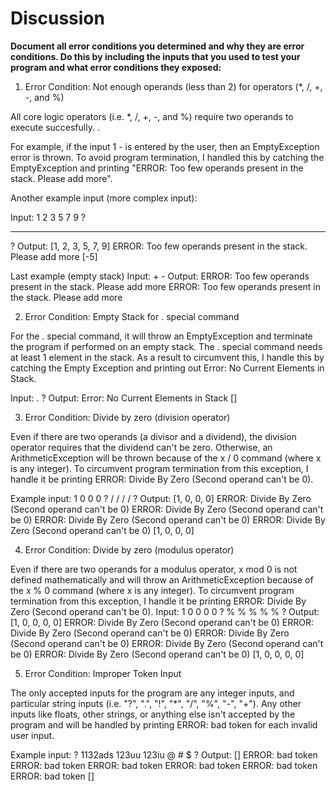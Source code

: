 # Discussion

**Document all error conditions you determined and why they are error
 conditions. Do this by including the inputs that you used to test your
  program and what error conditions they exposed:**

1. Error Condition: Not enough operands (less than 2) for operators (*, /, +, -, and %)

All core logic operators (i.e. *, /, +, -, and %) require two operands to execute succesfully. .

For example, if the input 1 - is entered by the user, then an EmptyException error is thrown. To avoid program termination,
I handled this by catching the EmptyException and printing "ERROR: Too few operands present in the stack. Please add more".

Another example input (more complex input):

Input: 
1 2 3 5 7 9
?
- - - - - - 
?
Output:
[1, 2, 3, 5, 7, 9]
ERROR: Too few operands present in the stack. Please add more
[-5]

Last example (empty stack)
Input: + - 
Output:
ERROR: Too few operands present in the stack. Please add more
ERROR: Too few operands present in the stack. Please add more

2. Error Condition: Empty Stack for . special command 

For the . special command, it will throw an EmptyException and terminate the program if performed on 
an empty stack. The . special command needs at least 1 element in the stack. As a result
to circumvent this, I handle this by catching the Empty Exception and printing out
Error: No Current Elements in Stack.

Input: . ?
Output:
Error: No Current Elements in Stack
[]

3. Error Condition: Divide by zero (division operator)

Even if there are two operands (a divisor and a dividend), the division operator requires that 
the dividend can't be zero. Otherwise, an ArithmeticException will be thrown because of the x / 0 command (where x is any integer).
To circumvent program termination from this exception, I handle it be printing ERROR: Divide By Zero (Second operand can't be 0).

Example input: 
1 0 0 0
?
/ / / /
?
Output:
[1, 0, 0, 0]
ERROR: Divide By Zero (Second operand can't be 0)
ERROR: Divide By Zero (Second operand can't be 0)
ERROR: Divide By Zero (Second operand can't be 0)
ERROR: Divide By Zero (Second operand can't be 0)
[1, 0, 0, 0]

4. Error Condition: Divide by zero (modulus operator) 

Even if there are two operands for a modulus operator, x mod 0 is not defined mathematically and will throw
an ArithmeticException because of the x % 0 command (where x is any integer). To circumvent program termination from this exception, 
I handle it be printing ERROR: Divide By Zero (Second operand can't be 0).
Input: 1 0 0 0 0
?
% % % % %
?
Output:
[1, 0, 0, 0, 0]
ERROR: Divide By Zero (Second operand can't be 0)
ERROR: Divide By Zero (Second operand can't be 0)
ERROR: Divide By Zero (Second operand can't be 0)
ERROR: Divide By Zero (Second operand can't be 0)
ERROR: Divide By Zero (Second operand can't be 0)
[1, 0, 0, 0, 0]

5. Error Condition: Improper Token Input

The only accepted inputs for the program are any integer inputs,
and particular string inputs (i.e. "?", ".", "!", "*", "/", "%", "-", "+"). Any other inputs
like floats, other strings, or anything else isn't accepted by the program and will be handled
by printing ERROR: bad token for each invalid user input.

Example input: 
?
1132ads 123uu 123iu @ # $
?
Output:
[]
ERROR: bad token
ERROR: bad token
ERROR: bad token
ERROR: bad token
ERROR: bad token
ERROR: bad token
[]